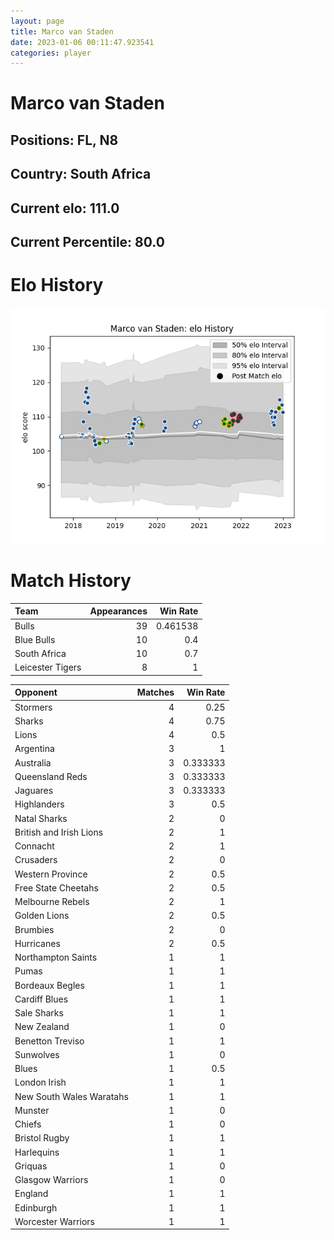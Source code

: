```yaml
---  
layout: page  
title: Marco van Staden  
date: 2023-01-06 00:11:47.923541  
categories: player  
---
```

# Marco van Staden

## Positions: FL, N8

## Country: South Africa

## Current elo: 111.0

## Current Percentile: 80.0

# Elo History


![elo history](history_MarcovanStaden.png)
# Match History


| Team             |   Appearances |   Win Rate |
|:-----------------|--------------:|-----------:|
| Bulls            |            39 |   0.461538 |
| Blue Bulls       |            10 |   0.4      |
| South Africa     |            10 |   0.7      |
| Leicester Tigers |             8 |   1        |

| Opponent                 |   Matches |   Win Rate |
|:-------------------------|----------:|-----------:|
| Stormers                 |         4 |   0.25     |
| Sharks                   |         4 |   0.75     |
| Lions                    |         4 |   0.5      |
| Argentina                |         3 |   1        |
| Australia                |         3 |   0.333333 |
| Queensland Reds          |         3 |   0.333333 |
| Jaguares                 |         3 |   0.333333 |
| Highlanders              |         3 |   0.5      |
| Natal Sharks             |         2 |   0        |
| British and Irish Lions  |         2 |   1        |
| Connacht                 |         2 |   1        |
| Crusaders                |         2 |   0        |
| Western Province         |         2 |   0.5      |
| Free State Cheetahs      |         2 |   0.5      |
| Melbourne Rebels         |         2 |   1        |
| Golden Lions             |         2 |   0.5      |
| Brumbies                 |         2 |   0        |
| Hurricanes               |         2 |   0.5      |
| Northampton Saints       |         1 |   1        |
| Pumas                    |         1 |   1        |
| Bordeaux Begles          |         1 |   1        |
| Cardiff Blues            |         1 |   1        |
| Sale Sharks              |         1 |   1        |
| New Zealand              |         1 |   0        |
| Benetton Treviso         |         1 |   1        |
| Sunwolves                |         1 |   0        |
| Blues                    |         1 |   0.5      |
| London Irish             |         1 |   1        |
| New South Wales Waratahs |         1 |   1        |
| Munster                  |         1 |   0        |
| Chiefs                   |         1 |   0        |
| Bristol Rugby            |         1 |   1        |
| Harlequins               |         1 |   1        |
| Griquas                  |         1 |   0        |
| Glasgow Warriors         |         1 |   0        |
| England                  |         1 |   1        |
| Edinburgh                |         1 |   1        |
| Worcester Warriors       |         1 |   1        |
